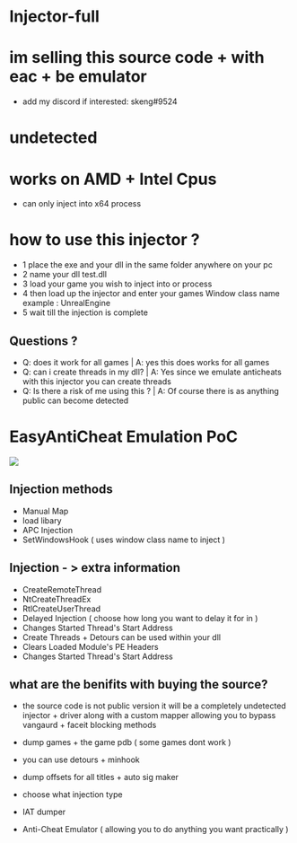 # Injector-full

# im selling this source code + with eac + be emulator   
- add my discord if interested: skeng#9524

# undetected

# works on AMD + Intel Cpus
- can only inject into x64 process

# how to use this injector ?
- 1 place the exe and your dll in the same folder anywhere on your pc
- 2 name your dll test.dll
- 3 load your game you wish to inject into or process
- 4 then load up the injector and enter your games Window class name example : UnrealEngine
- 5 wait till the injection is complete



## Questions ?
- Q: does it work for all games | A: yes this does works for all games 
- Q: can i create threads in my dll? | A: Yes since we emulate anticheats with this injector you can create threads
- Q: Is there a risk of me using this ? | A: Of course there is as anything public can become detected 



# EasyAntiCheat Emulation PoC
<img src=https://media.discordapp.net/attachments/978564562620129340/979520305808687114/unknown.png>


## Injection methods 
- Manual Map
- load libary
- APC Injection
- SetWindowsHook ( uses window class name to inject )


## Injection - > extra information
- CreateRemoteThread
- NtCreateThreadEx
- RtlCreateUserThread
- Delayed Injection ( choose how long you want to delay it for in )
- Changes Started Thread's Start Address
- Create Threads + Detours can be used within your dll
- Clears Loaded Module's PE Headers
- Changes Started Thread's Start Address



## what are the benifits with buying the source?
- the source code is not public version it will be a completely undetected injector + driver along with a custom mapper allowing you to bypass vangaurd + faceit blocking methods 

- dump games + the game pdb ( some games dont work )
- you can use detours + minhook
- dump offsets for all titles + auto sig maker
- choose what injection type
- IAT dumper
- Anti-Cheat Emulator ( allowing you to do anything you want practically )


